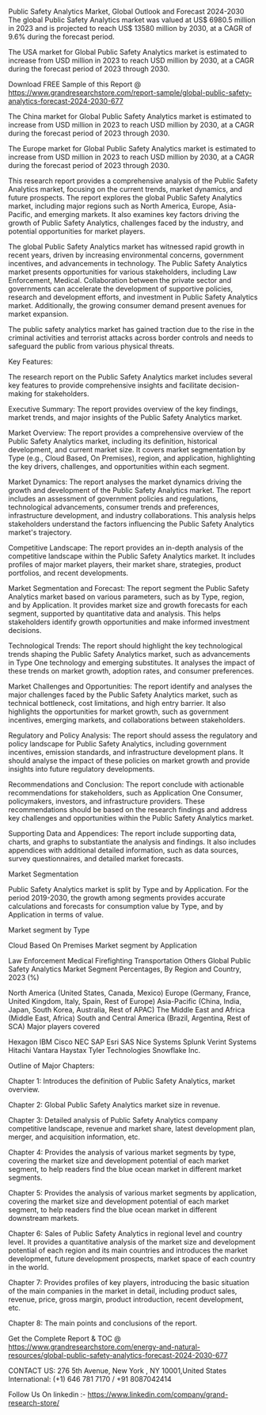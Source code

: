 Public Safety Analytics Market, Global Outlook and Forecast 2024-2030
The global Public Safety Analytics market was valued at US$ 6980.5 million in 2023 and is projected to reach US$ 13580 million by 2030, at a CAGR of 9.6% during the forecast period.

The USA market for Global Public Safety Analytics market is estimated to increase from USD million in 2023 to reach USD million by 2030, at a CAGR during the forecast period of 2023 through 2030.

Download FREE Sample of this Report @ https://www.grandresearchstore.com/report-sample/global-public-safety-analytics-forecast-2024-2030-677

The China market for Global Public Safety Analytics market is estimated to increase from USD million in 2023 to reach USD million by 2030, at a CAGR during the forecast period of 2023 through 2030.

The Europe market for Global Public Safety Analytics market is estimated to increase from USD million in 2023 to reach USD million by 2030, at a CAGR during the forecast period of 2023 through 2030.

This research report provides a comprehensive analysis of the Public Safety Analytics market, focusing on the current trends, market dynamics, and future prospects. The report explores the global Public Safety Analytics market, including major regions such as North America, Europe, Asia-Pacific, and emerging markets. It also examines key factors driving the growth of Public Safety Analytics, challenges faced by the industry, and potential opportunities for market players.

The global Public Safety Analytics market has witnessed rapid growth in recent years, driven by increasing environmental concerns, government incentives, and advancements in technology. The Public Safety Analytics market presents opportunities for various stakeholders, including Law Enforcement, Medical. Collaboration between the private sector and governments can accelerate the development of supportive policies, research and development efforts, and investment in Public Safety Analytics market. Additionally, the growing consumer demand present avenues for market expansion.

The public safety analytics market has gained traction due to the rise in the criminal activities and terrorist attacks across border controls and needs to safeguard the public from various physical threats.

Key Features:

The research report on the Public Safety Analytics market includes several key features to provide comprehensive insights and facilitate decision-making for stakeholders.

Executive Summary: The report provides overview of the key findings, market trends, and major insights of the Public Safety Analytics market.

Market Overview: The report provides a comprehensive overview of the Public Safety Analytics market, including its definition, historical development, and current market size. It covers market segmentation by Type (e.g., Cloud Based, On Premises), region, and application, highlighting the key drivers, challenges, and opportunities within each segment.

Market Dynamics: The report analyses the market dynamics driving the growth and development of the Public Safety Analytics market. The report includes an assessment of government policies and regulations, technological advancements, consumer trends and preferences, infrastructure development, and industry collaborations. This analysis helps stakeholders understand the factors influencing the Public Safety Analytics market's trajectory.

Competitive Landscape: The report provides an in-depth analysis of the competitive landscape within the Public Safety Analytics market. It includes profiles of major market players, their market share, strategies, product portfolios, and recent developments.

Market Segmentation and Forecast: The report segment the Public Safety Analytics market based on various parameters, such as by Type, region, and by Application. It provides market size and growth forecasts for each segment, supported by quantitative data and analysis. This helps stakeholders identify growth opportunities and make informed investment decisions.

Technological Trends: The report should highlight the key technological trends shaping the Public Safety Analytics market, such as advancements in Type One technology and emerging substitutes. It analyses the impact of these trends on market growth, adoption rates, and consumer preferences.

Market Challenges and Opportunities: The report identify and analyses the major challenges faced by the Public Safety Analytics market, such as technical bottleneck, cost limitations, and high entry barrier. It also highlights the opportunities for market growth, such as government incentives, emerging markets, and collaborations between stakeholders.

Regulatory and Policy Analysis: The report should assess the regulatory and policy landscape for Public Safety Analytics, including government incentives, emission standards, and infrastructure development plans. It should analyse the impact of these policies on market growth and provide insights into future regulatory developments.

Recommendations and Conclusion: The report conclude with actionable recommendations for stakeholders, such as Application One Consumer, policymakers, investors, and infrastructure providers. These recommendations should be based on the research findings and address key challenges and opportunities within the Public Safety Analytics market.

Supporting Data and Appendices: The report include supporting data, charts, and graphs to substantiate the analysis and findings. It also includes appendices with additional detailed information, such as data sources, survey questionnaires, and detailed market forecasts.

Market Segmentation

Public Safety Analytics market is split by Type and by Application. For the period 2019-2030, the growth among segments provides accurate calculations and forecasts for consumption value by Type, and by Application in terms of value.

Market segment by Type

Cloud Based
On Premises
Market segment by Application

Law Enforcement
Medical
Firefighting
Transportation
Others
Global Public Safety Analytics Market Segment Percentages, By Region and Country, 2023 (%)

North America (United States, Canada, Mexico)
Europe (Germany, France, United Kingdom, Italy, Spain, Rest of Europe)
Asia-Pacific (China, India, Japan, South Korea, Australia, Rest of APAC)
The Middle East and Africa (Middle East, Africa)
South and Central America (Brazil, Argentina, Rest of SCA)
Major players covered

Hexagon
IBM
Cisco
NEC
SAP
Esri
SAS
Nice Systems
Splunk
Verint Systems
Hitachi Vantara
Haystax
Tyler Technologies
Snowflake Inc.

Outline of Major Chapters:

Chapter 1: Introduces the definition of Public Safety Analytics, market overview.

Chapter 2: Global Public Safety Analytics market size in revenue.

Chapter 3: Detailed analysis of Public Safety Analytics company competitive landscape, revenue and market share, latest development plan, merger, and acquisition information, etc.

Chapter 4: Provides the analysis of various market segments by type, covering the market size and development potential of each market segment, to help readers find the blue ocean market in different market segments.

Chapter 5: Provides the analysis of various market segments by application, covering the market size and development potential of each market segment, to help readers find the blue ocean market in different downstream markets.

Chapter 6: Sales of Public Safety Analytics in regional level and country level. It provides a quantitative analysis of the market size and development potential of each region and its main countries and introduces the market development, future development prospects, market space of each country in the world.

Chapter 7: Provides profiles of key players, introducing the basic situation of the main companies in the market in detail, including product sales, revenue, price, gross margin, product introduction, recent development, etc.

Chapter 8: The main points and conclusions of the report.

Get the Complete Report & TOC @ https://www.grandresearchstore.com/energy-and-natural-resources/global-public-safety-analytics-forecast-2024-2030-677

CONTACT US:
276 5th Avenue, New York , NY 10001,United States
International: (+1) 646 781 7170 / +91 8087042414

Follow Us On linkedin :- https://www.linkedin.com/company/grand-research-store/
